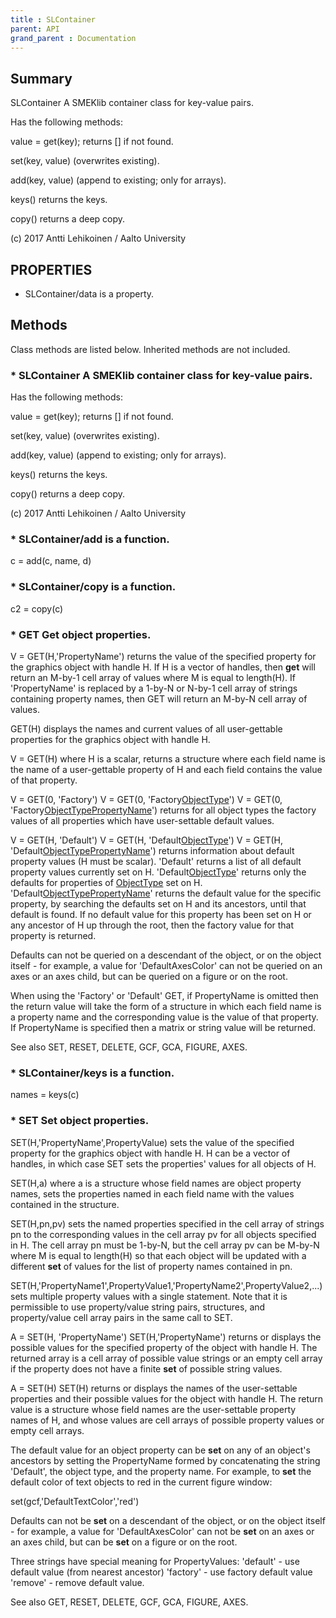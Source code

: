 ```yaml
---
title : SLContainer
parent: API
grand_parent : Documentation
---
```

## Summary
SLContainer A SMEKlib container class for key-value pairs.

Has the following methods:

value = get(key); returns [] if not found.

set(key, value) (overwrites existing).

add(key, value) (append to existing; only for arrays).

keys() returns the keys.

copy() returns a deep copy.

(c) 2017 Antti Lehikoinen / Aalto University
## PROPERTIES
* SLContainer/data is a property.

## Methods
Class methods are listed below. Inherited methods are not included.
### * SLContainer A SMEKlib container class for key-value pairs.

Has the following methods:

value = get(key); returns [] if not found.

set(key, value) (overwrites existing).

add(key, value) (append to existing; only for arrays).

keys() returns the keys.

copy() returns a deep copy.

(c) 2017 Antti Lehikoinen / Aalto University

### * SLContainer/add is a function.
c = add(c, name, d)

### * SLContainer/copy is a function.
c2 = copy(c)

### * GET    Get object properties.
V = GET(H,'PropertyName') returns the value of the specified property
for the graphics object with handle H.  If H is a vector of handles,
then **get** will return an M-by-1 cell array of values where M is equal
to length(H).  If 'PropertyName' is replaced by a 1-by-N or N-by-1 cell
array of strings containing property names, then GET will return an
M-by-N cell array of values.

GET(H) displays the names and current values of all user-gettable
properties for the graphics object with handle H.

V = GET(H) where H is a scalar, returns a structure where each field
name is the name of a user-gettable property of H and each field
contains the value of that property.

V = GET(0, 'Factory')
V = GET(0, 'Factory[ObjectType](ObjectType.html)')
V = GET(0, 'Factory[ObjectType](ObjectType.html)[PropertyName](PropertyName.html)')
returns for all object types the factory values of all properties
which have user-settable default values.

V = GET(H, 'Default')
V = GET(H, 'Default[ObjectType](ObjectType.html)')
V = GET(H, 'Default[ObjectType](ObjectType.html)[PropertyName](PropertyName.html)')
returns information about default property values (H must be scalar).
'Default' returns a list of all default property values currently set
on H.  'Default[ObjectType](ObjectType.html)' returns only the defaults for properties
of [ObjectType](ObjectType.html) set on H.
'Default[ObjectType](ObjectType.html)[PropertyName](PropertyName.html)' returns the default value for the
specific property, by searching the defaults set on H and its
ancestors, until that default is found.  If no default value for this
property has been set on H or any ancestor of H up through the root,
then the factory value for that property is returned.

Defaults can not be queried on a descendant of the object, or on the
object itself - for example, a value for 'DefaultAxesColor' can not
be queried on an axes or an axes child, but can be queried on a figure
or on the root.

When using the 'Factory' or 'Default' GET, if PropertyName is omitted
then the return value will take the form of a structure in which each
field name is a property name and the corresponding value is the value
of that property.  If PropertyName is specified then a matrix or string
value will be returned.


See also SET, RESET, DELETE, GCF, GCA, FIGURE, AXES.

### * SLContainer/keys is a function.
names = keys(c)

### * SET    Set object properties.
SET(H,'PropertyName',PropertyValue) sets the value of the specified
property for the graphics object with handle H.  H can be a vector of
handles, in which case SET sets the properties' values for all objects
of H.

SET(H,a) where a is a structure whose field names are object property
names, sets the properties named in each field name with the values
contained in the structure.

SET(H,pn,pv) sets the named properties specified in the cell array of
strings pn to the corresponding values in the cell array pv for all
objects specified in H.  The cell array pn must be 1-by-N, but the cell
array pv can be M-by-N where M is equal to length(H) so that each
object will be updated with a different **set** of values for the list of
property names contained in pn.

SET(H,'PropertyName1',PropertyValue1,'PropertyName2',PropertyValue2,...)
sets multiple property values with a single statement.  Note that it
is permissible to use property/value string pairs, structures, and
property/value cell array pairs in the same call to SET.

A = SET(H, 'PropertyName')
SET(H,'PropertyName')
returns or displays the possible values for the specified property of
the object with handle H.  The returned array is a cell array of
possible value strings or an empty cell array if the property does not
have a finite **set** of possible string values.

A = SET(H)
SET(H)
returns or displays the names of the user-settable properties and
their possible values for the object with handle H.  The return value
is a structure whose field names are the user-settable property names
of H, and whose values are cell arrays of possible property values or
empty cell arrays.

The default value for an object property can be **set** on any of an
object's ancestors by setting the PropertyName formed by concatenating
the string 'Default', the object type, and the property name.  For
example, to **set** the default color of text objects to red in the current
figure window:

set(gcf,'DefaultTextColor','red')

Defaults can not be **set** on a descendant of the object, or on the
object itself - for example, a value for 'DefaultAxesColor' can not
be **set** on an axes or an axes child, but can be **set** on a figure or on
the root.

Three strings have special meaning for PropertyValues:
'default' - use default value (from nearest ancestor)
'factory' - use factory default value
'remove'  - remove default value.

See also GET, RESET, DELETE, GCF, GCA, FIGURE, AXES.


